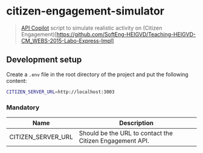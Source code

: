 # citizen-engagement-simulator

> [API Copilot](https://github.com/lotaris/api-copilot) script to simulate realistic activity on (Citizen Engagement)[https://github.com/SoftEng-HEIGVD/Teaching-HEIGVD-CM_WEBS-2015-Labo-Express-Impl]

## Development setup

Create a `.env` file in the root directory of the project and put the following content:

```bash
CITIZEN_SERVER_URL=http://localhost:3003
```

### Mandatory

| Name                       | Description                               |
| -------------------------- | ----------------------------------------- |
| CITIZEN_SERVER_URL         | Should be the URL to contact the Citizen Engagement API. |
